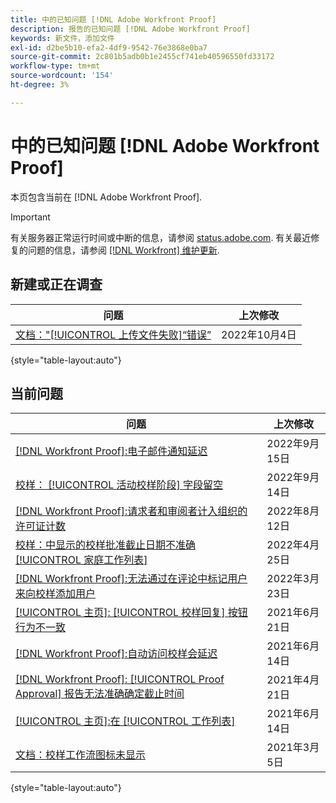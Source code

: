 ```yaml
---
title: 中的已知问题 [!DNL Adobe Workfront Proof]
description: 报告的已知问题 [!DNL Adobe Workfront Proof]
keywords: 新文件，添加文件
exl-id: d2be5b10-efa2-4df9-9542-76e3868e0ba7
source-git-commit: 2c801b5adb0b1e2455cf741eb40596550fd33172
workflow-type: tm+mt
source-wordcount: '154'
ht-degree: 3%

---
```


# 中的已知问题 [!DNL Adobe Workfront Proof]

本页包含当前在 [!DNL Adobe Workfront Proof].

>[!IMPORTANT]
>
>有关服务器正常运行时间或中断的信息，请参阅 [status.adobe.com](https://status.adobe.com). 有关最近修复的问题的信息，请参阅 [[!DNL Workfront] 维护更新](../maintenance/current-updates.md).

## 新建或正在调查

| 问题 | 上次修改 |
|---|---|
| [文档：&quot;[!UICONTROL 上传文件失败]“错误”](known-issues-workfront/wf-documents-failed-to-upload-file.md) | 2022年10月4日 |

{style=&quot;table-layout:auto&quot;}

## 当前问题

| **问题** | **上次修改** |
|-----------------------------------------------------------------------------------|-------------------|
| [[!DNL Workfront Proof]:电子邮件通知延迟](known-issues-workfront-proof/proof-delays-receiving-email-notifications.md) | 2022年9月15日 |
| [校样： [!UICONTROL 活动校样阶段] 字段留空](known-issues-workfront/wf-documents-stages-do-not-populate-on-proof.md) | 2022年9月14日 |
| [[!DNL Workfront Proof]:请求者和审阅者计入组织的许可证计数](known-issues-workfront-proof/proof-requestor-reviewer-count-as-licenses.md) | 2022年8月12日 |
| [校样：中显示的校样批准截止日期不准确 [!UICONTROL 家庭工作列表]](known-issues-workfront-proof/inaccurate-proof-approval-deadline-displayed.md) | 2022年4月25日 |
| [[!DNL Workfront Proof]:无法通过在评论中标记用户来向校样添加用户](known-issues-workfront-proof/cannot-add-user-to-proof.md) | 2022年3月23日 |
| [[!UICONTROL 主页]: [!UICONTROL 校样回复] 按钮行为不一致](known-issues-workfront-proof/reply-in-proof-button-behavior-is-inconsistent.md) | 2021年6月21日 |
| [[!DNL Workfront Proof]:自动访问校样会延迟](known-issues-workfront-proof/automatic-access-to-proofs-are-delayed.md) | 2021年6月14日 |
| [[!DNL Workfront Proof]: [!UICONTROL Proof Approval] 报告无法准确确定截止时间](known-issues-workfront-proof/proof-approval-report-cant-accurately-determine-deadlines.md) | 2021年4月21日 |
| [[!UICONTROL 主页]:在 [!UICONTROL 工作列表]](known-issues-workfront-proof/completed-proofs-stuck-in-the-work-list.md) | 2021年6月14日 |
| [文档：校样工作流图标未显示](known-issues-workfront-proof/proof-workflow-icon-is-not-displaying.md) | 2021年3月5日 |

{style=&quot;table-layout:auto&quot;}
